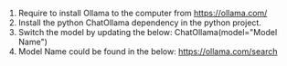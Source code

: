 1. Require to install Ollama to the computer from https://ollama.com/
2. Install the python ChatOllama dependency in the python project.
3. Switch the model by updating the below:
    ChatOllama(model="Model Name")
4. Model Name could be found in the below:
    https://ollama.com/search




